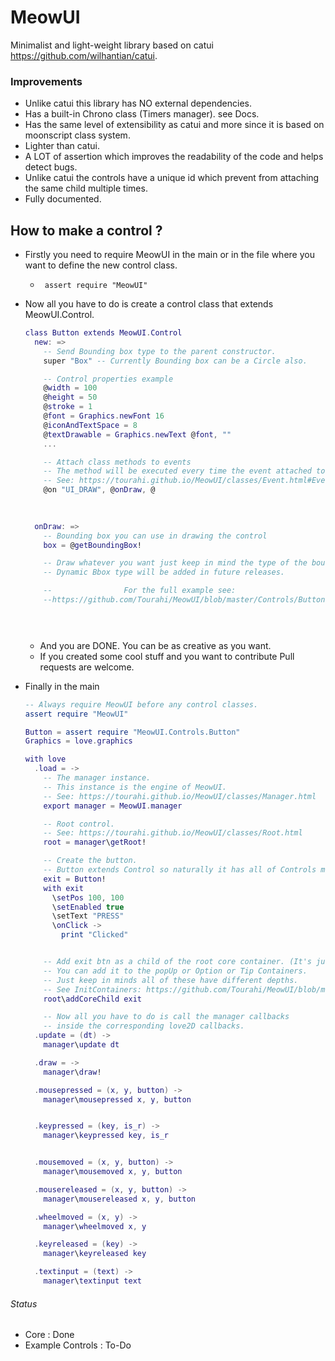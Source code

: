 # MeowUI

Minimalist and light-weight library based on catui https://github.com/wilhantian/catui.

### Improvements

* Unlike catui this library has NO external dependencies.
* Has a built-in Chrono class (Timers manager). see Docs.
* Has the same level of extensibility as catui and more since it is based on moonscript class system.
* Lighter than catui.
* A LOT of assertion which improves the readability of the code and helps detect bugs.
* Unlike catui the controls have a unique id which prevent from attaching the same child multiple times.
* Fully documented.



## How to make a control ?

* Firstly you need to require MeowUI in the main or in the file where you want to define the new control class.

  * ` assert require "MeowUI"`

* Now all you have to do is create a control class that extends MeowUI.Control.

  ```lua
  class Button extends MeowUI.Control
    new: =>
      -- Send Bounding box type to the parent constructor.
      super "Box" -- Currently Bounding box can be a Circle also. 
  
      -- Control properties example
      @width = 100
      @height = 50
      @stroke = 1
      @font = Graphics.newFont 16
      @iconAndTextSpace = 8
      @textDrawable = Graphics.newText @font, ""
      ...
  
      -- Attach class methods to events
      -- The method will be executed every time the event attached to it is fired.
      -- See: https://tourahi.github.io/MeowUI/classes/Event.html#Event\on
      @on "UI_DRAW", @onDraw, @
  	
  	
  
    onDraw: =>
      -- Bounding box you can use in drawing the control
      box = @getBoundingBox!
  
      -- Draw whatever you want just keep in mind the type of the boundingBox you are using.
      -- Dynamic Bbox type will be added in future releases.
  
      --              	For the full example see:
      --https://github.com/Tourahi/MeowUI/blob/master/Controls/Button.moon
  
  
  	
  ```

  * And you are DONE. You can be as creative as you want.
  * If you created some cool stuff and you want to contribute Pull requests are welcome.

* Finally in the main

  ```lua
  -- Always require MeowUI before any control classes.
  assert require "MeowUI"
  
  Button = assert require "MeowUI.Controls.Button"
  Graphics = love.graphics
  
  with love
    .load = ->
      -- The manager instance.
      -- This instance is the engine of MeowUI.
      -- See: https://tourahi.github.io/MeowUI/classes/Manager.html
      export manager = MeowUI.manager
  
      -- Root control.
      -- See: https://tourahi.github.io/MeowUI/classes/Root.html
      root = manager\getRoot!
  
      -- Create the button.
      -- Button extends Control so naturally it has all of Controls methods + It's own.
      exit = Button!
      with exit
        \setPos 100, 100
        \setEnabled true
        \setText "PRESS"
        \onClick ->
          print "Clicked"
  
  
      -- Add exit btn as a child of the root core container. (It's just a Control).
      -- You can add it to the popUp or Option or Tip Containers.
      -- Just keep in minds all of these have different depths.
      -- See InitContainers: https://github.com/Tourahi/MeowUI/blob/master/src/Core/Root.moon 
      root\addCoreChild exit
  
      -- Now all you have to do is call the manager callbacks
      -- inside the corresponding love2D callbacks.
    .update = (dt) ->
      manager\update dt
  
    .draw = ->
      manager\draw!
  
    .mousepressed = (x, y, button) ->
      manager\mousepressed x, y, button
  
  
    .keypressed = (key, is_r) ->
      manager\keypressed key, is_r
  
  
    .mousemoved = (x, y, button) ->
      manager\mousemoved x, y, button
  
    .mousereleased = (x, y, button) ->
      manager\mousereleased x, y, button
  
    .wheelmoved = (x, y) ->
      manager\wheelmoved x, y
  
    .keyreleased = (key) ->
      manager\keyreleased key
  
    .textinput = (text) ->
      manager\textinput text
  
  ```

  

###### Status 

* Core : Done
* Example Controls : To-Do 

